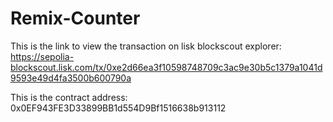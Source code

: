 # Remix-Counter

This is the link to view the transaction on lisk blockscout explorer:
https://sepolia-blockscout.lisk.com/tx/0xe2d66ea3f10598748709c3ac9e30b5c1379a1041d9593e49d4fa3500b600790a

This is the contract address:
0x0EF943FE3D33899BB1d554D9Bf1516638b913112
